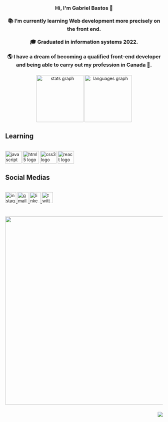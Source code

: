 <h3 align="center">Hi, I'm Gabriel Bastos 👋<br><br>📚 I’m currently learning Web development more precisely on the front end.<br><br>🎓 Graduated in information systems 2022.<br><br>🌎 I have a dream of becoming a qualified front-end developer and being able to carry out my profession in Canada 🍁.</h3>

###

<div align="center">
  <img src="https://github-readme-stats.vercel.app/api?hide_title=false&hide_rank=false&show_icons=true&include_all_commits=true&count_private=true&disable_animations=false&theme=dark&locale=en&hide_border=false&username=4snoow" height="150" alt="stats graph"  />
  <img src="https://github-readme-stats.vercel.app/api/top-langs?locale=en&hide_title=false&layout=compact&card_width=320&langs_count=5&theme=dark&hide_border=false&username=4snoow" height="150" alt="languages graph"  />
</div>

###
## Learning
<br/>
<div align="left">
  <img src="https://cdn.jsdelivr.net/gh/devicons/devicon/icons/javascript/javascript-original.svg" height="40" width="52" alt="javascript logo"  />
  <img src="https://cdn.jsdelivr.net/gh/devicons/devicon/icons/html5/html5-original.svg" height="40" width="52" alt="html5 logo"  />
  <img src="https://cdn.jsdelivr.net/gh/devicons/devicon/icons/css3/css3-original.svg" height="40" width="52" alt="css3 logo"  />
   <img src="https://cdn.jsdelivr.net/gh/devicons/devicon/icons/react/react-original.svg" height="40" width="52" alt="react logo"  />
</div>

###
## Social Medias
<br/>
<div align="left">
  <a href="https://www.instagram.com/gabribs_front/" target="_blank">
    <img src="https://img.shields.io/static/v1?message=Instagram&logo=instagram&label=&color=E4405F&logoColor=white&labelColor=&style=for-the-badge" height="35" alt="instagram logo"  />
  </a>
  <a href="gabribsdevfront@gmail.com" target="_blank">
    <img src="https://img.shields.io/static/v1?message=Gmail&logo=gmail&label=&color=D14836&logoColor=white&labelColor=&style=for-the-badge" height="35" alt="gmail logo"  />
  </a>
  <a href="https://www.linkedin.com/in/gabriel-bastos-santos/" target="_blank">
    <img src="https://img.shields.io/static/v1?message=LinkedIn&logo=linkedin&label=&color=0077B5&logoColor=white&labelColor=&style=for-the-badge" height="35" alt="linkedin logo"  />
  </a>
  <a href="https://twitter.com/GabribsDevFront" target="_blank">
    <img src="https://img.shields.io/static/v1?message=Twitter&logo=twitter&label=&color=1DA1F2&logoColor=white&labelColor=&style=for-the-badge" height="35" alt="twitter logo"  />
  </a>
</div>

<br clear="both">

<!-- <img src="https://raw.githubusercontent.com/4snoow/4snoow/blob/output/snake.svg" alt="Snake animation" /> -->

###

<div align="center">
  <img height="600" src="https://i.pinimg.com/originals/7d/b0/a9/7db0a90d4f15a455fd1470f3d44300cd.gif"  />
</div>

###

<img align="right" src="https://profile-counter.glitch.me/4snoow/count.svg?"  />

###





<!-- ##                                                              Hi, I'm Gabriel Bastos 👋

- 📚 I’m currently learning Web development more precisely on the front end.

- 🎓 Graduated in information systems 2022.

- 🌎 I have a dream of becoming a qualified front-end developer and being able to carry out my profession in Canada 🍁.

##


![Anurag's GitHub stats](https://github-readme-stats.vercel.app/api?username=4snoow&hide=stars&show_icons=true&theme=dark&include_all_commits=true&count_private=false)
![Top Langs](https://github-readme-stats.vercel.app/api/top-langs/?username=4snoow&layout=compact&theme=dark)

## Learning 📚
<div style="display: inline_block"><br>
  <img align="center" alt="Rafa-Js" height="30" width="40" src="https://raw.githubusercontent.com/devicons/devicon/master/icons/javascript/javascript-plain.svg">
  <img align="center" alt="Rafa-Ts" height="30" width="40" src="https://raw.githubusercontent.com/devicons/devicon/master/icons/typescript/typescript-plain.svg">
  <img align="center" alt="Rafa-React" height="30" width="40" src="https://raw.githubusercontent.com/devicons/devicon/master/icons/react/react-original.svg">
  <img align="center" alt="Rafa-HTML" height="30" width="40" src="https://raw.githubusercontent.com/devicons/devicon/master/icons/html5/html5-original.svg">
  <img align="center" alt="Rafa-CSS" height="30" width="40" src="https://raw.githubusercontent.com/devicons/devicon/master/icons/css3/css3-original.svg"
</div>
  
## Contacts 🙋‍♂️
  
<div>
  <a href="https://www.linkedin.com/in/gabriel-bastos-3484a6222/" target="_blank"><img src="https://img.shields.io/badge/-LinkedIn-%230077B5?style=for-the-badge&logo=linkedin&logoColor=white" target="_blank"></a> 
</div> -->
<!--



- 👯 I’m looking to collaborate on ...
- 🤔 I’m looking for help with ...
- 💬 Ask me about ...
- 📫 How to reach me: ...
- 😄 Pronouns: ...
- ⚡ Fun fact: ...
-->
